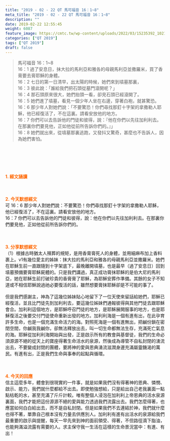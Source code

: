 ```yaml
---
title: "2019 - 02 - 22 QT 馬可福音 16：1~8"
meta_title: "2019 - 02 - 22 QT 馬可福音 16：1~8"
description: ""
date: 2019-02-22 12:55:45
weight: 6087
feature_image: https://cmtc.tw/wp-content/uploads/2022/03/15235392_10211799862337740_180693556567566654_o-1.webp
categories: ["QT 2019"]
tags: ["QT 2019"]
draft: false
---
```


<blockquote>馬可福音 16：1~8<br />
16：1 過了安息日，抹大拉的馬利亞和雅各的母親馬利亞並撒羅米，買了香膏要去膏耶穌的身體。<br />
16：2 七日的第一日清早，出太陽的時候，她們來到墳墓那裏，<br />
16：3 彼此說：「誰給我們把石頭從墓門滾開呢？」<br />
16：4 那石頭原來很大，她們抬頭一看，卻見石頭已經滾開了。<br />
16：5 她們進了墳墓，看見一個少年人坐在右邊，穿著白袍，就甚驚恐。<br />
16：6 那少年人對她們說：「不要驚恐！你們尋找那釘十字架的拿撒勒人耶穌，他已經復活了，不在這裏。請看安放他的地方。<br />
16：7 你們可以去告訴他的門徒和彼得，說：『他在你們以先往加利利去。在那裏你們要見他，正如他從前所告訴你們的。』」<br />
16：8 她們就出來，從墳墓那裏逃跑，又發抖又驚奇，甚麼也不告訴人，因為她們害怕。</blockquote><br />
&nbsp;<br />
<br />
&nbsp;<br />
<br />
<span style="color: #ff6600;"><strong>1. </strong><strong>經文誦讀</strong></span><br />
<br />
<span style="color: #ff6600;"><strong> </strong></span><br />
<br />
<span style="color: #ff6600;"><strong>2. 今天默想</strong><strong>經文<br />
</strong></span>可 16：6 那少年人對她們說：不要驚恐！你們尋找那釘十字架的拿撒勒人耶穌，他已經復活了，不在這裏。請看安放他的地方。<br />
16：7 你們可以去告訴他的門徒和彼得，說：他在你們以先往加利利去。在那裏你們要見他，正如他從前所告訴你們的。<br />
<br />
&nbsp;<br />
<br />
<span style="color: #ff6600;"><strong>3. 分享默想經文<br />
</strong></span>（1）根據古時猶太人殯葬的規矩，是用香膏膏死人的身體，並用細麻布加上香料裹上。v1有幾位愛主的姊妹：抹大拉的馬利亞和雅各的母親馬利亞並撒羅米。她們在耶穌生前一直跟隨到十字架底下，最晚離開墳墓，也是最早（過了安息日）回到墳墓預備要膏耶穌屍體的。只是我們講過，真正成功膏抹耶穌的是伯大尼的馬利亞，她在耶穌生前打破珍貴的香膏膏了耶穌，為耶穌安葬作準備。其餘的女子不知道或不相信耶穌說過祂必要復活的話，雖然想要膏抹耶穌卻是不可能的事了。<br />
<br />
但是我們感謝主，神為了這幾位姊妹貼心地留下了一位天使來留話給她們，耶穌已經復活，並且比門徒先到加利利去，要這幾位姊妹們通報彼得與其他門徒去跟耶穌會合。加利利這個地方，是耶穌呼召門徒的地方，是耶穌展開服事的地方，也是耶穌復活之後要交付門徒使命重新出發的地方。加利利海是一個有進有出，在此孕育許多生命，也是一個充滿生命活力的海。對照死海是一個有進無出，把鹹份鎖在密閉空間，你鹹我我鹹你，卻無法釋放出去，叫一切生命都無法生存，充滿死亡氣息的海。耶穌從加利利海開始與出發，正是啟示所有的教會與基督徒，我們的生命必須源源不絕的從天上的寶座得著生命活水的泉源，然後成為導管不自私封閉的湧流出去，不要變成封閉的團體，要將神的愛與恩典湧流滋潤身邊充滿屬靈饑渴的萬民。有進有出，正是我們生命與事奉的起點與循環。<br />
<br />
&nbsp;<br />
<br />
<span style="color: #ff6600;"><strong>4. 今天的回應<br />
</strong></span>信主這麼多年，體會到很現實的一件事，就是如果我們沒有得著神的恩典、憐憫、啟示、能力，我們就什麼都給不出去。即使勉強想給，只是給出自己老我裏面一點點枯乾的水，甚至充滿了斤斤計較。唯有整個人浸泡在加利利上帝恩典的活水泉源裏面，我們才能把這份源源不絕的愛與能力透過我們流露出去。我們怎麼得著，也應當如何白白給出去，而不是自私封閉。但是如果我們不去連結於神，我們就什麼也得不著，單靠自己根本沒有力量去供應別人。加利利有進有出活水的泉源給我們最重要的啟示與提醒，每天一早先來到神的面前領受、得著，不但路徑滴下脂油，也能夠滿溢流露有需要的人。求主保守我一生活在這樣的生命景況當中：有進、有出！<br />
<br />
&nbsp;
        
